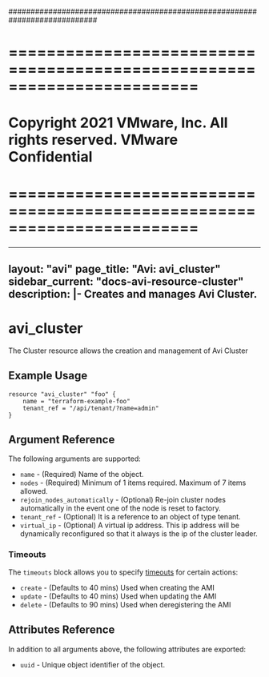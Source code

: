 ############################################################################
# ========================================================================
# Copyright 2021 VMware, Inc.  All rights reserved. VMware Confidential
# ========================================================================
###

<!--
    Copyright 2021 VMware, Inc.
    SPDX-License-Identifier: Mozilla Public License 2.0
-->
---
layout: "avi"
page_title: "Avi: avi_cluster"
sidebar_current: "docs-avi-resource-cluster"
description: |-
  Creates and manages Avi Cluster.
---

# avi_cluster

The Cluster resource allows the creation and management of Avi Cluster

## Example Usage

```hcl
resource "avi_cluster" "foo" {
    name = "terraform-example-foo"
    tenant_ref = "/api/tenant/?name=admin"
}
```

## Argument Reference

The following arguments are supported:

* `name` - (Required) Name of the object.
* `nodes` - (Required) Minimum of 1 items required. Maximum of 7 items allowed.
* `rejoin_nodes_automatically` - (Optional) Re-join cluster nodes automatically in the event one of the node is reset to factory.
* `tenant_ref` - (Optional) It is a reference to an object of type tenant.
* `virtual_ip` - (Optional) A virtual ip address. This ip address will be dynamically reconfigured so that it always is the ip of the cluster leader.


### Timeouts

The `timeouts` block allows you to specify [timeouts](https://www.terraform.io/docs/configuration/resources.html#timeouts) for certain actions:

* `create` - (Defaults to 40 mins) Used when creating the AMI
* `update` - (Defaults to 40 mins) Used when updating the AMI
* `delete` - (Defaults to 90 mins) Used when deregistering the AMI

## Attributes Reference

In addition to all arguments above, the following attributes are exported:

* `uuid` -  Unique object identifier of the object.

